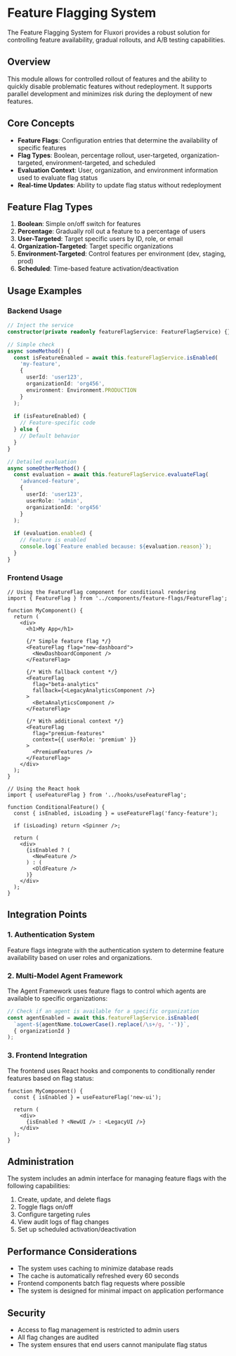 # Feature Flagging System

The Feature Flagging System for Fluxori provides a robust solution for controlling feature availability, gradual rollouts, and A/B testing capabilities.

## Overview

This module allows for controlled rollout of features and the ability to quickly disable problematic features without redeployment. It supports parallel development and minimizes risk during the deployment of new features.

## Core Concepts

- **Feature Flags**: Configuration entries that determine the availability of specific features
- **Flag Types**: Boolean, percentage rollout, user-targeted, organization-targeted, environment-targeted, and scheduled
- **Evaluation Context**: User, organization, and environment information used to evaluate flag status
- **Real-time Updates**: Ability to update flag status without redeployment

## Feature Flag Types

1. **Boolean**: Simple on/off switch for features
2. **Percentage**: Gradually roll out a feature to a percentage of users
3. **User-Targeted**: Target specific users by ID, role, or email
4. **Organization-Targeted**: Target specific organizations 
5. **Environment-Targeted**: Control features per environment (dev, staging, prod)
6. **Scheduled**: Time-based feature activation/deactivation

## Usage Examples

### Backend Usage

```typescript
// Inject the service
constructor(private readonly featureFlagService: FeatureFlagService) {}

// Simple check
async someMethod() {
  const isFeatureEnabled = await this.featureFlagService.isEnabled(
    'my-feature', 
    { 
      userId: 'user123', 
      organizationId: 'org456',
      environment: Environment.PRODUCTION
    }
  );
  
  if (isFeatureEnabled) {
    // Feature-specific code
  } else {
    // Default behavior
  }
}

// Detailed evaluation
async someOtherMethod() {
  const evaluation = await this.featureFlagService.evaluateFlag(
    'advanced-feature', 
    { 
      userId: 'user123',
      userRole: 'admin',
      organizationId: 'org456'
    }
  );
  
  if (evaluation.enabled) {
    // Feature is enabled
    console.log(`Feature enabled because: ${evaluation.reason}`);
  }
}
```

### Frontend Usage

```tsx
// Using the FeatureFlag component for conditional rendering
import { FeatureFlag } from '../components/feature-flags/FeatureFlag';

function MyComponent() {
  return (
    <div>
      <h1>My App</h1>
      
      {/* Simple feature flag */}
      <FeatureFlag flag="new-dashboard">
        <NewDashboardComponent />
      </FeatureFlag>
      
      {/* With fallback content */}
      <FeatureFlag 
        flag="beta-analytics" 
        fallback={<LegacyAnalyticsComponent />}
      >
        <BetaAnalyticsComponent />
      </FeatureFlag>
      
      {/* With additional context */}
      <FeatureFlag 
        flag="premium-features" 
        context={{ userRole: 'premium' }}
      >
        <PremiumFeatures />
      </FeatureFlag>
    </div>
  );
}

// Using the React hook
import { useFeatureFlag } from '../hooks/useFeatureFlag';

function ConditionalFeature() {
  const { isEnabled, isLoading } = useFeatureFlag('fancy-feature');
  
  if (isLoading) return <Spinner />;
  
  return (
    <div>
      {isEnabled ? (
        <NewFeature />
      ) : (
        <OldFeature />
      )}
    </div>
  );
}
```

## Integration Points

### 1. Authentication System

Feature flags integrate with the authentication system to determine feature availability based on user roles and organizations.

### 2. Multi-Model Agent Framework

The Agent Framework uses feature flags to control which agents are available to specific organizations:

```typescript
// Check if an agent is available for a specific organization
const agentEnabled = await this.featureFlagService.isEnabled(
  `agent-${agentName.toLowerCase().replace(/\s+/g, '-')}`, 
  { organizationId }
);
```

### 3. Frontend Integration

The frontend uses React hooks and components to conditionally render features based on flag status:

```tsx
function MyComponent() {
  const { isEnabled } = useFeatureFlag('new-ui');
  
  return (
    <div>
      {isEnabled ? <NewUI /> : <LegacyUI />}
    </div>
  );
}
```

## Administration

The system includes an admin interface for managing feature flags with the following capabilities:

1. Create, update, and delete flags
2. Toggle flags on/off
3. Configure targeting rules
4. View audit logs of flag changes
5. Set up scheduled activation/deactivation

## Performance Considerations

- The system uses caching to minimize database reads
- The cache is automatically refreshed every 60 seconds
- Frontend components batch flag requests where possible
- The system is designed for minimal impact on application performance

## Security

- Access to flag management is restricted to admin users
- All flag changes are audited
- The system ensures that end users cannot manipulate flag status